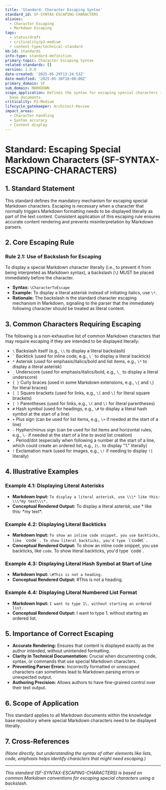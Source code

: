 ```yaml
---
title: 'Standard: Character Escaping Syntax'
standard_id: SF-SYNTAX-ESCAPING-CHARACTERS
aliases:
  - Character Escaping
  - Markdown Escaping
tags:
  - status/draft
  - criticality/p2-medium
  - content-type/technical-standard
kb-id: standards
info-type: standard-definition
primary-topic: Character Escaping Syntax
related-standards: []
version: 1.0.0
date-created: '2025-05-29T13:24:53Z'
date-modified: '2025-05-30T18:00:00Z'
primary_domain: SF
sub_domain: MARKDOWN
scope_application: Defines the syntax for escaping special characters in knowledge
  base documents.
criticality: P2-Medium
lifecycle_gatekeeper: Architect-Review
impact_areas:
  - Character handling
  - Syntax accuracy
  - Content display
---
```

# Standard: Escaping Special Markdown Characters (SF-SYNTAX-ESCAPING-CHARACTERS)

## 1. Standard Statement

This standard defines the mandatory mechanism for escaping special Markdown characters. Escaping is necessary when a character that normally triggers Markdown formatting needs to be displayed literally as part of the text content. Consistent application of this escaping rule ensures accurate content rendering and prevents misinterpretation by Markdown parsers.

## 2. Core Escaping Rule

### Rule 2.1: Use of Backslash for Escaping
To display a special Markdown character literally (i.e., to prevent it from being interpreted as Markdown syntax), a backslash (`\`) MUST be placed immediately before the character.
*   **Syntax:** `\CharacterToEscape`
*   **Example:** To display a literal asterisk instead of initiating italics, use `\*`.
*   **Rationale:** The backslash is the standard character escaping mechanism in Markdown, signaling to the parser that the immediately following character should be treated as literal content.

## 3. Common Characters Requiring Escaping

The following is a non-exhaustive list of common Markdown characters that may require escaping if they are intended to be displayed literally:

*   `\`   Backslash itself (e.g., `\\` to display a literal backslash)
*   `` ` ``   Backtick (used for inline code, e.g., `` \` `` to display a literal backtick)
*   `*`   Asterisk (used for emphasis/italics/bold and list items, e.g., `\*` to display a literal asterisk)
*   `_`   Underscore (used for emphasis/italics/bold, e.g., `\_` to display a literal underscore)
*   `{ }` Curly braces (used in some Markdown extensions, e.g., `\{` and `\}` for literal braces)
*   `[ ]` Square brackets (used for links, e.g., `\[` and `\]` for literal square brackets)
*   `( )` Parentheses (used for links, e.g., `\(` and `\)` for literal parentheses)
*   `#`   Hash symbol (used for headings, e.g., `\#` to display a literal hash symbol at the start of a line)
*   `+`   Plus sign (can be used for list items, e.g., `\+` if needed at the start of a line)
*   `-`   Hyphen/minus sign (can be used for list items and horizontal rules, e.g., `\-` if needed at the start of a line to avoid list creation)
*   `.`   Period/dot (especially when following a number at the start of a line, which could create an ordered list, e.g., `1\.` to display "1." literally)
*   `!`   Exclamation mark (used for images, e.g., `\!` if needing to display `![` literally)

## 4. Illustrative Examples

### Example 4.1: Displaying Literal Asterisks
*   **Markdown Input:** `To display a literal asterisk, use \\\* like this: \\\*my text\\\*.`
*   **Conceptual Rendered Output:** To display a literal asterisk, use \* like this: \*my text\*.

### Example 4.2: Displaying Literal Backticks
*   **Markdown Input:** ``To show an inline code snippet, you use backticks, like `` \`code\` ``. To show literal backticks, you'd type `` \\\`code\\\` ``.``
*   **Conceptual Rendered Output:** To show an inline code snippet, you use backticks, like `code`. To show literal backticks, you'd type \`code\`.

### Example 4.3: Displaying Literal Hash Symbol at Start of Line
*   **Markdown Input:** `\#This is not a heading.`
*   **Conceptual Rendered Output:** #This is not a heading.

### Example 4.4: Displaying Literal Numbered List Format
*   **Markdown Input:** `I want to type 1\. without starting an ordered list.`
*   **Conceptual Rendered Output:** I want to type 1. without starting an ordered list.

## 5. Importance of Correct Escaping

*   **Accurate Rendering:** Ensures that content is displayed exactly as the author intended, without unintended formatting.
*   **Clarity in Technical Documentation:** Crucial when documenting code, syntax, or commands that use special Markdown characters.
*   **Preventing Parser Errors:** Incorrectly formatted or unescaped characters can sometimes lead to Markdown parsing errors or unexpected output.
*   **Authoring Precision:** Allows authors to have fine-grained control over their text output.

## 6. Scope of Application

This standard applies to all Markdown documents within the knowledge base repository where special Markdown characters need to be displayed literally.

## 7. Cross-References
*(None directly, but understanding the syntax of other elements like lists, code, emphasis helps identify characters that might need escaping.)*

---
*This standard (SF-SYNTAX-ESCAPING-CHARACTERS) is based on common Markdown conventions for escaping special characters using a backslash.*
